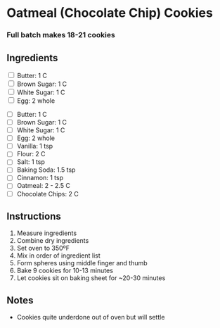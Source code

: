# Oatmeal (Chocolate Chip) Cookies

### Full batch makes 18-21 cookies

## Ingredients

<input type="checkbox" id="i0" name="butter" value="1C">
<label for="i0"> Butter: 1 C</label></br>

<input type="checkbox" id="i1" name="b-sugar" value="1C">
<label for="i1"> Brown Sugar: 1 C</label></br>

<input type="checkbox" id="i2" name="w-sugar" value="1C">
<label for="i1"> White Sugar: 1 C</label></br>

<input type="checkbox" id="i3" name="egg" value="2W">
<label for="i1"> Egg: 2 whole</label></br>

- [ ] Butter: 1 C
- [ ] Brown Sugar: 1 C
- [ ] White Sugar: 1 C
- [ ] Egg: 2 whole
- [ ] Vanilla: 1 tsp
- [ ] Flour: 2 C
- [ ] Salt: 1 tsp
- [ ] Baking Soda: 1.5 tsp
- [ ] Cinnamon: 1 tsp
- [ ] Oatmeal: 2 - 2.5 C
- [ ] Chocolate Chips: 2 C

## Instructions
1. Measure ingredients
2. Combine dry ingredients
3. Set oven to 350ºF
4. Mix in order of ingredient list
5. Form spheres using middle finger and thumb
6. Bake 9 cookies for 10-13 minutes
7. Let cookies sit on baking sheet for ~20-30 minutes

## Notes
- Cookies quite underdone out of oven but will settle
